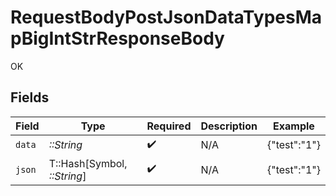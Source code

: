 # RequestBodyPostJsonDataTypesMapBigIntStrResponseBody

OK


## Fields

| Field                       | Type                        | Required                    | Description                 | Example                     |
| --------------------------- | --------------------------- | --------------------------- | --------------------------- | --------------------------- |
| `data`                      | *::String*                  | :heavy_check_mark:          | N/A                         | {"test":"1"}                |
| `json`                      | T::Hash[Symbol, *::String*] | :heavy_check_mark:          | N/A                         | {"test":"1"}                |